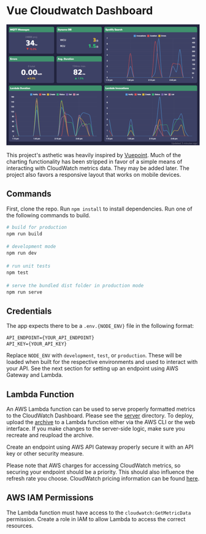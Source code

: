 # Vue Cloudwatch Dashboard

![Screenshot](img/screenshot.png)

This project's asthetic was heavily inspired by [Vuepoint](https://github.com/ashtonmeuser/vuepoint). Much of the charting functionality has been stripped in favor of a simple means of interacting with CloudWatch metrics data. They may be added later. The project also favors a responsive layout that works on mobile devices.

## Commands

First, clone the repo. Run `npm install` to install dependencies. Run one of the following commands to build.

```bash
# build for production
npm run build

# development mode
npm run dev

# run unit tests
npm test

# serve the bundled dist folder in production mode
npm run serve
```

## Credentials

The app expects there to be a `.env.{NODE_ENV}` file in the following format:

```
API_ENDPOINT={YOUR_API_ENDPOINT}
API_KEY={YOUR_API_KEY}
```

Replace `NODE_ENV` with `development`, `test`, or `production`. These will be loaded when built for the respective environments and used to interact with your API. See the next section for setting up an endpoint using AWS Gateway and Lambda.

## Lambda Function

An AWS Lambda function can be used to serve properly formatted metrics to the CloudWatch Dashboard. Please see the [server](server) directory. To deploy, upload the [archive](server/archive.zip) to a Lambda function either via the AWS CLI or the web interface. If you make changes to the server-side logic, make sure you recreate and reupload the archive. 

Create an endpoint using AWS API Gateway properly secure it with an API key or other security measure.

Please note that AWS charges for accessing CloudWatch metrics, so securing your endpoint should be a priority. This should also influence the refresh rate you choose. CloudWatch pricing information can be found [here](https://aws.amazon.com/cloudwatch/pricing/).

## AWS IAM Permissions

The Lambda function must have access to the `cloudwatch:GetMetricData` permission. Create a role in IAM to allow Lambda to access the correct resources.
